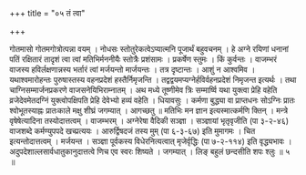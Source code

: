 +++
title = "०५ तं त्वा"

+++

गोतमासो गोतमगोत्रोत्पन्ना वयम् । नोधसः स्तोतुरेकत्वेऽप्यात्मनि पूजार्थं बहुवचनम् । हे अग्ने रयिणां धनानां पतिं रक्षितारं तादृशं त्वा त्वां मतिभिर्मननीयैः स्तोत्रैः प्रशंसामः । प्रकर्षेण स्तुमः । किं कुर्वन्तः । वाजम्भरं वाजस्य हविर्लक्षणान्नस्य भर्तारं त्वां मर्जयन्तो मार्जयन्तः । तत्र दृष्टान्तः । आशुं न आश्वमिव । यथाश्वमारोहन्तः पुरुषास्तस्य वहनप्रदेशं हस्तैर्निमृजन्ति । तद्वद्वयमप्यग्नेर्हविर्वहनप्रदेशं निमृजन्त इत्यर्थः । तथा चाग्निसम्मार्जनप्रकरणे वाजसनेयिभिराम्नातम् । अथ मध्ये तूष्णीमेव त्रिः सम्मार्ष्वि यथा युक्त्वा प्रेहि वहेति व्रजेदेवमेतदग्निं युक्त्वोपक्षिपति प्रेहि देवेभ्यो हव्यं वहेति । धियावसुः । कर्मणा बुद्ध्या वा प्राप्तधनः सोऽग्निः प्रातः श्वोभूतस्याह्नः प्रातःकाले मक्षु शीघ्रं जगम्यात् । आगच्छतु ॥ मतिभिः मन ज्ञान इत्यस्मात्कर्मणि क्तिन् । मन्त्रे वृषेषेत्यादिना तस्योदात्तत्वम् । वाजम्भरम् । अग्नेरेषा वैदिकी सञ्ज्ञा । सञ्ज्ञायां भृतृवृजीति (पा ३-२-४६) वाजशब्दे कर्मण्युपपदे खच्प्रत्ययः । आरुर्द्विषदजं तस्य मुम् (पा ६-३-६७) इति मुमागमः । चित इत्यन्तोदात्तत्वम् । मर्जयन्त । सञ्ज्ञा पूर्वकस्य विधेरनित्यत्वात् मृजेर्वृद्धिः (पा ७-२-११४) इति वृद्ध्यभावः । अदुपदेशाल्लसार्वधातुकानुदात्तत्वे णिच एव स्वरः शिष्यते । जगम्यात् । लिङ् बहुलं छन्दसीति शपः श्लुः ॥ ५ ॥